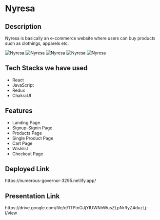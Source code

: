 <h1>Nyresa</h1>

<h2>Description</h2>
<p>Nyresa is basically an e-commerce website where users can buy products such as clothings, apparels etc.</p>
<img src="https://i.ibb.co/R6JqyP9/Nyresa.png" alt="Nyresa" border="0">
<img src="https://i.postimg.cc/SNC0mnbk/1.png" alt="Nyresa" border="0">
<img src="" alt="Nyresa" border="0">
<img src="" alt="Nyresa" border="0">
<img src="" alt="Nyresa" border="0">
<h2>Tech Stacks we have used</h2>
<ul>
<li>React</li>
<li>JavaScript</li>
<li>Redux</li>
<li>ChakraUI</li>
</ul>

<h2>Features</h2>
<ul>
<li>Landing Page</li>
<li>Signup-Signin Page</li>
<li>Products Page</li>
<li>Single Product Page</li>
<li>Cart Page</li>
<li>Wishlist</li>
<li>Checkout Page</li>
</ul>

<h2>Deployed Link</h2>
<p>https://numerous-governor-3295.netlify.app/<p>

<h2>Presentation Link</h2>
<p>https://drive.google.com/file/d/1TPtnOJjYIUWNhWusZLpNrRyZ4duzLj-i/view</p>
